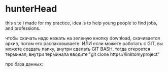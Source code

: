# hunterHead
this site i made for my practice, idea is to help young people to find jobs, and professions. 


чтобы скачать надо нажать на зеленую кнопку download, скачивается архив, потом его распаковываете.
ИЛИ если можете работать с GIT, вы можете создать папку, внутри сделать GIT BASH, тогда откроется терминал, внутри терминала вводите "git clone https://linktomyproject" 

про база данных: 


